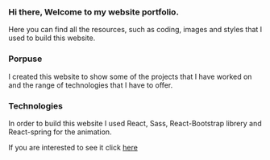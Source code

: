 ### Hi there, Welcome to my website portfolio.

Here you can find all the resources, such as coding, images and styles that I used to build this website.

### Porpuse 

I created this website to show some of the projects that I have worked on and the range of technologies that I have to offer.  

### Technologies

In order to build this website I used React, Sass, React-Bootstrap librery and React-spring for the animation.


If you are interested to see it click [here](http://cecam92.github.io)
